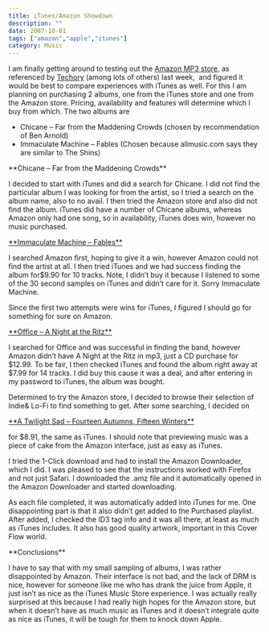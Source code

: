 ```yaml
---
title: iTunes/Amazon Showdown
description: ""
date: 2007-10-01
tags: ["amazon","apple","itunes"]
category: Music
---
```



<p>I am finally getting around to testing out the <a href="https://web.archive.org/web/20131211172927/http://www.amazon.com/exec/obidos/tg/browse/-/163856011/ref=topnav_storetab_dmusic/104-1694274-0507122">Amazon MP3 store</a>, as referenced by <a href="https://web.archive.org/web/20131211172927/http://www.techory.com/blog/amazon-mp3/">Techory</a> (among lots of others) last week,&nbsp; and figured it would be best to compare experiences with iTunes as well.  For this I am planning on purchasing 2 albums, one from the iTunes store and one from the Amazon store.  Pricing, availability and features will determine which I buy from which.  The two albums are</p>

<ul>

<li>Chicane – <span class="title"> Far from the Maddening Crowds (chosen by recommendation of Ben Arnold)</span></li>

<li><span class="title">Immaculate Machine – Fables (Chosen because allmusic.com says they are similar to The Shins)</span></li>

</ul>

<p>**Chicane – Far from the Maddening Crowds**</p>

<p>I decided to start with iTunes and did a search for Chicane.  I did not find the particular album I was looking for from the artist, so I tried a search on the album name, also to no avail.  I then tried the Amazon store and also did not find the album.  iTunes did have a number of Chicane albums, whereas Amazon only had one song, so in availability, iTunes does win, however no music purchased.</p>

<p><a href="https://web.archive.org/web/20131211172927/http://phobos.apple.com/WebObjects/MZStore.woa/wa/viewAlbum?id=220183061&amp;s=143441">**Immaculate Machine – Fables**</a></p>

<p>I searched Amazon first, hoping to give it a win, however Amazon could not find the artist at all.  I then tried iTunes and we had success finding the album for$9.90 for 10 tracks. Note, I didn’t buy it because I listened to some of the 30 second samples on iTunes and didn’t care for it.  Sorry Immaculate Machine.</p>

<p>Since the first two attempts were wins for iTunes, I figured I should go for something for sure on Amazon.</p>

<p><a href="https://web.archive.org/web/20131211172927/http://phobos.apple.com/WebObjects/MZStore.woa/wa/viewAlbum?id=264138803&amp;s=143441">**Office – A Night at the Ritz**</a></p>

<p>I searched for Office and was successful in finding the band, however Amazon didn’t have A Night at the Ritz in mp3, just a CD purchase for $12.99.  To be fair, I then checked iTunes and found the album right away at $7.99 for 14 tracks.  I did buy this cause it was a deal, and after entering in my password to iTunes, the album was bought.</p>

<p>Determined to try the Amazon store, I decided to browse their selection of Indie&amp; Lo-Fi to find something to get.  After some searching, I decided on</p>

<p><a href="https://web.archive.org/web/20131211172927/http://www.amazon.com/Fourteen-Autumns-Fifteen-Winters/dp/B000QZWX0O/ref=sr_f3_2/104-1694274-0507122?ie=UTF8&amp;s=dmusic&amp;qid=1191285305&amp;sr=103-2">**A Twilight Sad – Fourteen Autumns, Fifteen Winters**</a></p>

<p>for $8.91, the same as iTunes.  I should note that previewing music was a piece of cake from the Amazon interface, just as easy as iTunes.</p>

<p>I tried the 1-Click download and had to install the Amazon Downloader, which I did.  I was pleased to see that the instructions worked with Firefox and not just Safari.  I downloaded the .amz file and it automatically opened in the Amazon Downloader and started downloading.</p>

<p>As each file completed, it was automatically added into iTunes for me.  One disappointing part is that it also didn’t get added to the Purchased playlist.  After added, I checked the ID3 tag info and it was all there, at least as much as iTunes includes.  It also has good quality artwork, important in this Cover Flow world.</p>

<p>**Conclusions**</p>

<p>I have to say that with my small sampling of albums, I was rather disappointed by Amazon.  Their interface is not bad, and the lack of DRM is nice, however for someone like me who has drank the juice from Apple, it just isn’t as nice as the iTunes Music Store experience.   I was actually really surprised at this because I had really high hopes for the Amazon store, but when it doesn’t have as much music as iTunes and it doesn’t integrate quite as nice as iTunes, it will be tough for them to knock down Apple.</p>
